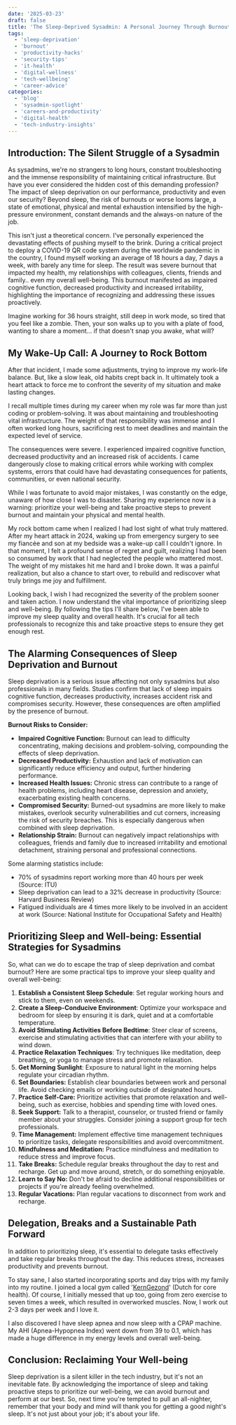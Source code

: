 ```yaml
---
date: '2025-03-23'
draft: false
title: 'The Sleep-Deprived Sysadmin: A Personal Journey Through Burnout and Recovery'
tags: 
  - 'sleep-deprivation'
  - 'burnout'
  - 'productivity-hacks'
  - 'security-tips'
  - 'it-health'
  - 'digital-wellness'
  - 'tech-wellbeing'
  - 'career-advice'
categories:
  - 'blog'
  - 'sysadmin-spotlight'
  - 'careers-and-productivity'
  - 'digital-health'
  - 'tech-industry-insights'
---
```


## Introduction: The Silent Struggle of a Sysadmin

As sysadmins, we're no strangers to long hours, constant troubleshooting and the immense responsibility of maintaining critical infrastructure. But have you ever considered the hidden cost of this demanding profession? The impact of sleep deprivation on our performance, productivity and even our security? Beyond sleep, the risk of burnouts or worse looms large, a state of emotional, physical and mental exhaustion intensified by the high-pressure environment, constant demands and the always-on nature of the job.

This isn't just a theoretical concern. I've personally experienced the devastating effects of pushing myself to the brink. During a critical project to deploy a COVID-19 QR code system during the worldwide pandemic in the country, I found myself working an average of 18 hours a day, 7 days a week, with barely any time for sleep. The result was severe burnout that impacted my health, my relationships with colleagues, clients, friends and family.. even my overall well-being. This burnout manifested as impaired cognitive function, decreased productivity and increased irritability, highlighting the importance of recognizing and addressing these issues proactively.

Imagine working for 36 hours straight, still deep in work mode, so tired that you feel like a zombie. Then, your son walks up to you with a plate of food, wanting to share a moment... if that doesn't snap you awake, what will?

## My Wake-Up Call: A Journey to Rock Bottom

After that incident, I made some adjustments, trying to improve my work-life balance. But, like a slow leak, old habits crept back in. It ultimately took a heart attack to force me to confront the severity of my situation and make lasting changes.

I recall multiple times during my career when my role was far more than just coding or problem-solving. It was about maintaining and troubleshooting vital infrastructure. The weight of that responsibility was immense and I often worked long hours, sacrificing rest to meet deadlines and maintain the expected level of service.

The consequences were severe. I experienced impaired cognitive function, decreased productivity and an increased risk of accidents. I came dangerously close to making critical errors while working with complex systems, errors that could have had devastating consequences for patients, communities, or even national security.

While I was fortunate to avoid major mistakes, I was constantly on the edge, unaware of how close I was to disaster. Sharing my experience now is a warning: prioritize your well-being and take proactive steps to prevent burnout and maintain your physical and mental health.

My rock bottom came when I realized I had lost sight of what truly mattered. After my heart attack in 2024, waking up from emergency surgery to see my fiancée and son at my bedside was a wake-up call I couldn't ignore. In that moment, I felt a profound sense of regret and guilt, realizing I had been so consumed by work that I had neglected the people who mattered most. The weight of my mistakes hit me hard and I broke down. It was a painful realization, but also a chance to start over, to rebuild and rediscover what truly brings me joy and fulfillment.

Looking back, I wish I had recognized the severity of the problem sooner and taken action. I now understand the vital importance of prioritizing sleep and well-being. By following the tips I'll share below, I've been able to improve my sleep quality and overall health. It's crucial for all tech professionals to recognize this and take proactive steps to ensure they get enough rest.

## The Alarming Consequences of Sleep Deprivation and Burnout

Sleep deprivation is a serious issue affecting not only sysadmins but also professionals in many fields. Studies confirm that lack of sleep impairs cognitive function, decreases productivity, increases accident risk and compromises security. However, these consequences are often amplified by the presence of burnout.

**Burnout Risks to Consider:**

*   **Impaired Cognitive Function:** Burnout can lead to difficulty concentrating, making decisions and problem-solving, compounding the effects of sleep deprivation.
*   **Decreased Productivity:** Exhaustion and lack of motivation can significantly reduce efficiency and output, further hindering performance.
*   **Increased Health Issues:** Chronic stress can contribute to a range of health problems, including heart disease, depression and anxiety, exacerbating existing health concerns.
*   **Compromised Security:** Burned-out sysadmins are more likely to make mistakes, overlook security vulnerabilities and cut corners, increasing the risk of security breaches. This is especially dangerous when combined with sleep deprivation.
*   **Relationship Strain:** Burnout can negatively impact relationships with colleagues, friends and family due to increased irritability and emotional detachment, straining personal and professional connections.

Some alarming statistics include:

*   70% of sysadmins report working more than 40 hours per week (Source: ITU)
*   Sleep deprivation can lead to a 32% decrease in productivity (Source: Harvard Business Review)
*   Fatigued individuals are 4 times more likely to be involved in an accident at work (Source: National Institute for Occupational Safety and Health)

## Prioritizing Sleep and Well-being: Essential Strategies for Sysadmins

So, what can we do to escape the trap of sleep deprivation and combat burnout? Here are some practical tips to improve your sleep quality and overall well-being:

1.  **Establish a Consistent Sleep Schedule**: Set regular working hours and stick to them, even on weekends.
2.  **Create a Sleep-Conducive Environment**: Optimize your workspace and bedroom for sleep by ensuring it is dark, quiet and at a comfortable temperature.
3.  **Avoid Stimulating Activities Before Bedtime**: Steer clear of screens, exercise and stimulating activities that can interfere with your ability to wind down.
4.  **Practice Relaxation Techniques**: Try techniques like meditation, deep breathing, or yoga to manage stress and promote relaxation.
5.  **Get Morning Sunlight**: Exposure to natural light in the morning helps regulate your circadian rhythm.
6.  **Set Boundaries:** Establish clear boundaries between work and personal life. Avoid checking emails or working outside of designated hours.
7.  **Practice Self-Care:** Prioritize activities that promote relaxation and well-being, such as exercise, hobbies and spending time with loved ones.
8.  **Seek Support:** Talk to a therapist, counselor, or trusted friend or family member about your struggles. Consider joining a support group for tech professionals.
9.  **Time Management:** Implement effective time management techniques to prioritize tasks, delegate responsibilities and avoid overcommitment.
10. **Mindfulness and Meditation:** Practice mindfulness and meditation to reduce stress and improve focus.
11. **Take Breaks:** Schedule regular breaks throughout the day to rest and recharge. Get up and move around, stretch, or do something enjoyable.
12. **Learn to Say No:** Don't be afraid to decline additional responsibilities or projects if you're already feeling overwhelmed.
13. **Regular Vacations:** Plan regular vacations to disconnect from work and recharge.

## Delegation, Breaks and a Sustainable Path Forward

In addition to prioritizing sleep, it's essential to delegate tasks effectively and take regular breaks throughout the day. This reduces stress, increases productivity and prevents burnout.

To stay sane, I also started incorporating sports and day trips with my family into my routine. I joined a local gym called '[KernGezond](https://kerngezond.eu/)' (Dutch for core health). Of course, I initially messed that up too, going from zero exercise to seven times a week, which resulted in overworked muscles. Now, I work out 2-3 days per week and I love it.

I also discovered I have sleep apnea and now sleep with a CPAP machine. My AHI (Apnea-Hypopnea Index) went down from 39 to 0.1, which has made a huge difference in my energy levels and overall well-being.

## Conclusion: Reclaiming Your Well-being

Sleep deprivation is a silent killer in the tech industry, but it's not an inevitable fate. By acknowledging the importance of sleep and taking proactive steps to prioritize our well-being, we can avoid burnout and perform at our best. So, next time you're tempted to pull an all-nighter, remember that your body and mind will thank you for getting a good night's sleep. It's not just about your job; it's about your life.